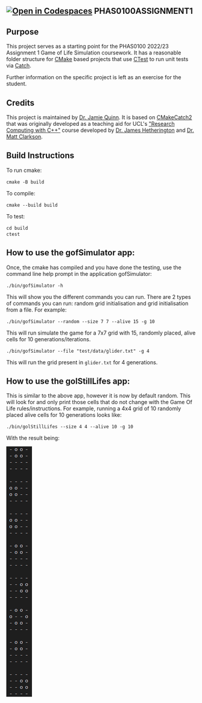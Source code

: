 [![Open in Codespaces](https://classroom.github.com/assets/launch-codespace-f4981d0f882b2a3f0472912d15f9806d57e124e0fc890972558857b51b24a6f9.svg)](https://classroom.github.com/open-in-codespaces?assignment_repo_id=10023733)
PHAS0100ASSIGNMENT1
------------------

Purpose
-------

This project serves as a starting point for the PHAS0100 2022/23 Assignment 1 Game of Life Simulation coursework. It has a reasonable folder structure for [CMake](https://cmake.org/) based projects that use [CTest](https://cmake.org/) to run unit tests via [Catch](https://github.com/catchorg/Catch2). 

Further information on the specific project is left as an exercise for the student.

Credits
-------

This project is maintained by [Dr. Jamie Quinn](http://jamiejquinn.com/). It is based on [CMakeCatch2](https://github.com/UCL/CMakeCatch2.git) that was originally developed as a teaching aid for UCL's ["Research Computing with C++"](https://github-pages.ucl.ac.uk/research-computing-with-cpp/) course developed by [Dr. James Hetherington](http://www.ucl.ac.uk/research-it-services/people/james) and [Dr. Matt Clarkson](https://iris.ucl.ac.uk/iris/browse/profile?upi=MJCLA42).

Build Instructions
------------------

To run cmake:

```
cmake -B build
```

To compile:

```
cmake --build build
```

To test:

```
cd build
ctest
```

## **How to use the gofSimulator app:**

Once, the cmake has compiled and you have done the testing, use the command line help prompt in the application gofSimulator:

```
./bin/gofSimulator -h
```

This will show you the different commands you can run. There are 2 types of commands you can run: random grid initialisation and grid initialisation from a file. For example:

```
./bin/gofSimulator --random --size 7 7 --alive 15 -g 10
```

This will run simulate the game for a 7x7 grid with 15, randomly placed, alive cells for 10 generations/iterations.


```
./bin/gofSimulator --file "test/data/glider.txt" -g 4
```

This will run the grid present in `glider.txt` for 4 generations.






## **How to use the golStillLifes app:**

This is similar to the above app, however it is now by default random. This will look for and only print those cells that do not change with the Game Of Life rules/instructions. For example, running a 4x4 grid of 10 randomly placed alive cells for 10 generations looks like:

```
./bin/golStillLifes --size 4 4 --alive 10 -g 10
```

With the result being:

![still_lifes_4x4](/images/still_lifes_4x4.png)
